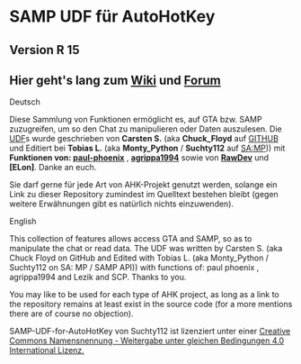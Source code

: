SAMP UDF für AutoHotKey
=======================
Version R 15
----------

Hier geht's lang zum [Wiki](http://wiki.samp-udf.net/index.php?title=Hauptseite) und [Forum](https://samp-udf.net)
---

Deutsch

Diese Sammlung von Funktionen ermöglicht es, auf GTA bzw. SAMP zuzugreifen, um so den Chat zu manipulieren oder Daten auszulesen.
Die [UDF](http://de.wikipedia.org/wiki/User_Defined_Function)s wurde geschrieben von **Carsten S.** (aka **Chuck_Floyd** auf [GITHUB](https://github.com/FrozenBrain/) und Editiert bei **Tobias L.** (aka **Monty_Python** / **Suchty112** auf [SA:MP](http://sa-mp.de))) mit **Funktionen von: [paul-phoenix](https://github.com/paul-phoenix/)** , **[agrippa1994](https://github.com/agrippa1994/)** sowie von **[RawDev](https://github.com/SAMPTools/)** und **[ELon]**. Danke an euch.


Sie darf gerne für jede Art von AHK-Projekt genutzt werden, solange ein Link zu dieser Repository zumindest im Quelltext bestehen bleibt (gegen weitere Erwähnungen gibt es natürlich nichts einzuwenden).

English

This collection of features allows access GTA and SAMP, so as to manipulate the chat or read data. The UDF was written by Carsten S. (aka Chuck Floyd on GitHub and Edited with Tobias L. (aka Monty_Python / Suchty112 on SA: MP / SAMP API)) with functions of: paul phoenix , agrippa1994 and Lezik and SCP. Thanks to you.

You may like to be used for each type of AHK project, as long as a link to the repository remains at least exist in the source code (for a more mentions there are of course no objection).

SAMP-UDF-for-AutoHotKey von Suchty112 ist lizenziert unter einer
[Creative Commons Namensnennung - Weitergabe unter gleichen Bedingungen 4.0 International Lizenz.](http://creativecommons.org/licenses/by-sa/4.0/)
